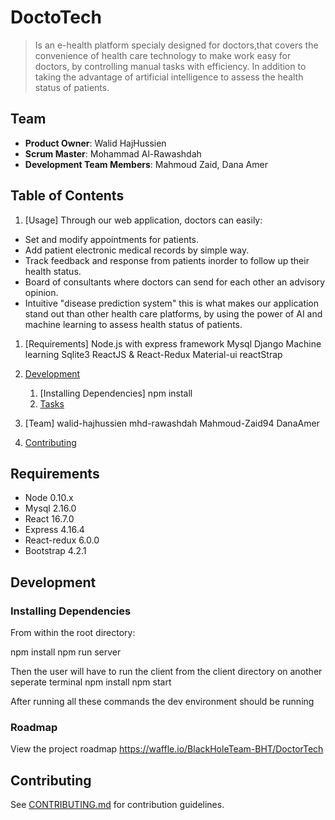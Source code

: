 # DoctoTech

> Is an e-health platform specialy designed for doctors,that covers the convenience of health care technology to make work easy for doctors, by controlling manual tasks with efficiency. In addition to taking the advantage of artificial intelligence to assess the health status of patients.

## Team

  - __Product Owner__: Walid HajHussien
  - __Scrum Master__: Mohammad Al-Rawashdah
  - __Development Team Members__: Mahmoud Zaid, Dana Amer

## Table of Contents

1. [Usage] 
 Through our web application, doctors can easily:

- Set and modify appointments for patients.
- Add patient electronic medical records by simple way.
- Track feedback and response from patients inorder to follow up their health status.
- Board of consultants where doctors can send for each other an advisory opinion.
- Intuitive "disease prediction system" this is what makes our application stand out than other health care platforms, by using the power of AI and machine learning to assess health status of patients.

1. [Requirements]
Node.js with express framework
Mysql
Django 
Machine learning
Sqlite3
ReactJS & React-Redux
Material-ui
reactStrap

1. [Development](#development)
    1. [Installing Dependencies]
    npm install
    1. [Tasks](#tasks)
1. [Team] 
walid-hajhussien
mhd-rawashdah
Mahmoud-Zaid94
DanaAmer
1. [Contributing](#contributing)


## Requirements

- Node 0.10.x
- Mysql 2.16.0
- React 16.7.0
- Express 4.16.4
- React-redux 6.0.0
- Bootstrap 4.2.1

## Development

### Installing Dependencies

From within the root directory:

npm install
npm run server

Then the user will have to run the client from the client directory on another seperate terminal
npm install
npm start

After running all these commands the dev environment should be running

### Roadmap

View the project roadmap https://waffle.io/BlackHoleTeam-BHT/DoctorTech


## Contributing

See [CONTRIBUTING.md](CONTRIBUTING.md) for contribution guidelines.
